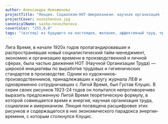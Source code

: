 ```yaml
---
author: Александра Новоженова
projectTitle: "Лекция. Социализм-НОТ-Американизм: научная организация труда и работа Густава Клуциса для журнала «Время»"
projectCover: novozhenova.jpg
canonicalName: sasha-novozhenova
coverColor: "255,0,0"
tags: "(взгляд) из будущего на настоящее, желание, аффективный труд, практики самих себя, производственная драма, все всем, Джой Ускорение, протоколы самоорганизации, спекулятивный синтез"
---
```


Лига Время, в начале 1920х годов пропагандировавшая и распространявшая новый социалистический тайм-менеджмент, экономию и организацию времени в производственной и личной сферах, была частью движения НОТ (Научной Организации Труда) — широкой инициативы по выработке трудовых и гигиенических стандартов в производстве.
Одним из художников-производственников, принадлежавших к кругу журнала ЛЕФ и одновременно сотрудничавших с Лигой Время, был Густав Клуцис. В серии своих рисунков 1923-24 годов он попытался непротиворечиво выразить предложенную Лигой Время теоретическую формулу, в которой совмещается время и энергия, научная организация труда, социализм и американизм. Лекция посвящена расшифровке этих рисунков и содержащегося в них экономического парадокса энергии-времени, с которым столкнулся Клуцис.
